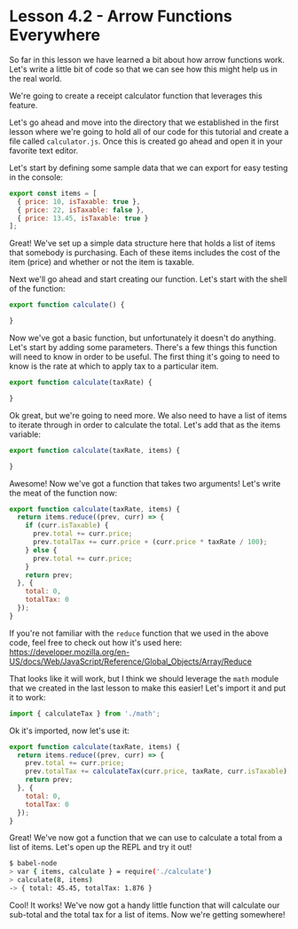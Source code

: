# Lesson 4.2 - Arrow Functions Everywhere

So far in this lesson we have learned a bit about how arrow functions work. Let's write a little bit of code so that we can see how this might help us in the real world.

We're going to create a receipt calculator function that leverages this feature.

Let's go ahead and move into the directory that we established in the first lesson where we're going to hold all of our code for this tutorial and create a file called `calculator.js`. Once this is created go ahead and open it in your favorite text editor.

Let's start by defining some sample data that we can export for easy testing in the console:

```js
export const items = [
  { price: 10, isTaxable: true },
  { price: 22, isTaxable: false },
  { price: 13.45, isTaxable: true }
];
```

Great! We've set up a simple data structure here that holds a list of items that somebody is purchasing. Each of these items includes the cost of the item (price) and whether or not the item is taxable.

Next we'll go ahead and start creating our function. Let's start with the shell of the function:

```js
export function calculate() {

}
```

Now we've got a basic function, but unfortunately it doesn't do anything. Let's start by adding some parameters. There's a few things this function will need to know in order to be useful. The first thing it's going to need to know is the rate at which to apply tax to a particular item.

```js
export function calculate(taxRate) {

}
```

Ok great, but we're going to need more. We also need to have a list of items to iterate through in order to calculate the total. Let's add that as the items variable:

```js
export function calculate(taxRate, items) {

}
```

Awesome! Now we've got a function that takes two arguments! Let's write the meat of the function now:

```js
export function calculate(taxRate, items) {
  return items.reduce((prev, curr) => {
    if (curr.isTaxable) {
      prev.total += curr.price;
      prev.totalTax += curr.price + (curr.price * taxRate / 100);
    } else {
      prev.total += curr.price;
    }
    return prev;
  }, {
    total: 0,
    totalTax: 0
  });
}
```

If you're not familiar with the `reduce` function that we used in the above code, feel free to check out how it's used here: https://developer.mozilla.org/en-US/docs/Web/JavaScript/Reference/Global_Objects/Array/Reduce

That looks like it will work, but I think we should leverage the `math` module that we created in the last lesson to make this easier! Let's import it and put it to work:

```js
import { calculateTax } from './math';
```

Ok it's imported, now let's use it:

```js
export function calculate(taxRate, items) {
  return items.reduce((prev, curr) => {
    prev.total += curr.price;
    prev.totalTax += calculateTax(curr.price, taxRate, curr.isTaxable);
    return prev;
  }, {
    total: 0,
    totalTax: 0
  });
}
```

Great! We've now got a function that we can use to calculate a total from a list of items. Let's open up the REPL and try it out!

```bash
$ babel-node
> var { items, calculate } = require('./calculate')
> calculate(8, items)
-> { total: 45.45, totalTax: 1.876 }
```

Cool! It works! We've now got a handy little function that will calculate our sub-total and the total tax for a list of items. Now we're getting somewhere!